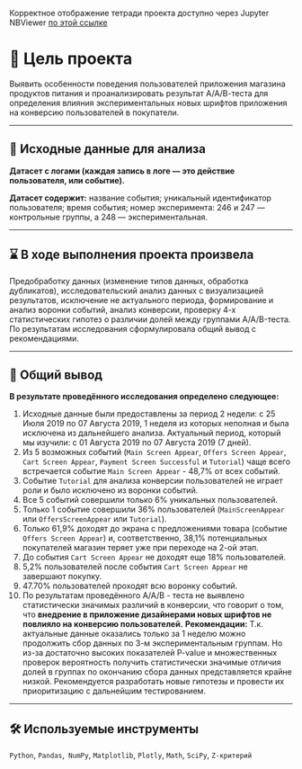 Корректное отображение тетради проекта доступно через Jupyter NBViewer [по этой ссылке]()

# 🎯 Цель проекта
Выявить особенности поведения пользователей приложения магазина продуктов питания и проанализировать результат А/А/В-теста для определения влияния экспериментальных новых шрифтов приложения на конверсию пользователей в покупатели.
<hr>

## 📂 Исходные данные для анализа
**Датасет с логами (каждая запись в логе — это действие пользователя, или событие).**

**Датасет содержит:** название события; уникальный идентификатор пользователя; время события; номер эксперимента: 246 и 247 — контрольные группы, а 248 — экспериментальная.
<hr>

## ⌛ В ходе выполнения проекта произвела
Предобработку данных (изменение типов данных, обработка дубликатов), исследовательский анализ данных с визуализацией результатов, исключение не актуального периода, формирование и анализ воронки событий, анализ конверсии, проверку 4-х статистических гипотез о различии долей между группами A/A/B-теста. По результатам исследования сформулировала общий вывод с рекомендациями.
<hr>

## 📃 Общий вывод
**В результате проведённого исследования определено следующее:**
1. Исходные данные были предоставлены за период 2 недели: с 25 Июля 2019 по 07 Августа 2019, 1 неделя из которых неполная и была исключена из дальнейшего анализа. Актуальный период, который мы изучили: с 01 Августа 2019 по 07 Августа 2019 (7 дней).
2. Из 5 возможных событий (`Main Screen Appear`, `Offers Screen Appear`, `Cart Screen Appear`, `Payment Screen Successful` и `Tutorial`) чаще всего встречается событие `Main Screen Appear` - 48,7% от всех событий.
3. Событие `Tutorial` для анализа конверсии пользователей не играет роли и было исключено из воронки событий.
4. Все 5 событий совершили только 6% уникальных пользователей.
5. Только 1 событие совершили 36% пользователей (`MainScreenAppear` или `OffersScreenAppear` или `Tutorial`).
6. Только 61,9% доходят до экрана с предложениями товара (событие `Offers Screen Appear`) и, соответственно, 38,1% потенциальных покупателей магазин теряет уже при переходе на 2-ой этап.
7. До события `Cart Screen Appear` не доходят еще 18% пользователей.
8. 5,2% пользователей после события `Cart Screen Appear` не завершают покупку.
9. 47.70% пользователей проходят всю воронку событий.
10. По результатам проведённого А/А/В - теста не выявлено статистически значимых различий в конверсии, что говорит о том, что **внедрение в приложение дизайнерами новых шрифтов не повлияло на конверсию пользователей.**
 **Рекомендации:**
Т.к. актуальные данные оказались только за 1 неделю можно продолжить сбор данных по 3-м экспериментальным группам. Но из-за достаточно высоких показателей P-value и множественных проверок вероятность получить статистически значимые отличия долей в группах по окончанию сбора данных представляется крайне низкой. Рекомендуется разработать новые гипотезы и провести их приоритизацию с дальнейшим тестированием.
<hr>

## 🛠️ Используемые инструменты
`Python`, `Pandas`,` NumPy`, `Matplotlib`, `Plotly`, `Math`, `SciPy`, `Z-критерий`

